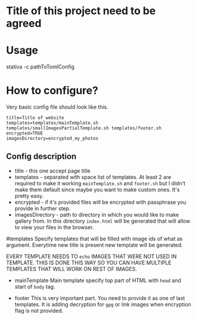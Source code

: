 # Title of this project need to be agreed

# Usage 

stativa -c pathToTomlConfig

# How to configure?

Very basic config file should look like this.
```
title=Title of website
templates=templates/mainTemplate.sh templates/smallImagesPartialTemplate.sh templates/footer.sh
encrypted=TRUE
imagesDirectory=encrypted_my_photos
```

## Config description
- title - this one accept page title
- templates - separated with space list of templates. At least 2 are required to make it working `mainTemplate.sh` and `footer.sh` but I didn't make them default since maybe you want to make custom ones. It's pretty easy.
- encrypted - if it's provided files will be encrypted with passphrase you provide in further step.
- imagesDirectory - path to directory in which you would like to make gallery from. In this directory `index.html` will be generated that will allow to view your files in the browser.

#templates
Specify templates that will be filled with image ids of what as argument.
Everytime new title is present new template will be generated.

<span color="red">EVERY TEMPLATE NEEDS TO `echo` IMAGES THAT WERE NOT USED IN TEMPLATE. THIS IS DONE THIS WAY SO YOU CAN HAVE MULTIPLE TEMPLATES THAT WILL WORK ON REST OF IMAGES.</span>

- mainTemplate
Main template specify top part of HTML with `head` and start of `body` tag.

- footer
This is very important part. You need to provide it as one of last templates.
It is adding decryption for `gpg` or link images when encryption flag is not provided.


